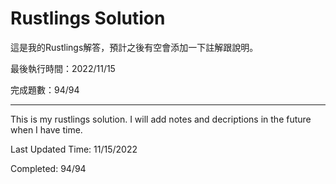# Rustlings Solution

這是我的Rustlings解答，預計之後有空會添加一下註解跟說明。

最後執行時間：2022/11/15

完成題數：94/94

-----

This is my rustlings solution. I will add notes and decriptions in the future when I have time.

Last Updated Time: 11/15/2022

Completed: 94/94
